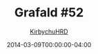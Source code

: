 ---
title: "Grafald #52"
type: "image"
date: 2014-03-09T00:00:00-04:00
draft: false
categories:
- comics
- collaborations
tags:
- grafald
image_path: "/projects/grafald/comics/img/2014/52.png"
alt_text: ""
is_subpage: true
author: "[KirbychuHRD](https://cohost.org/KirbychuHRD)"
---